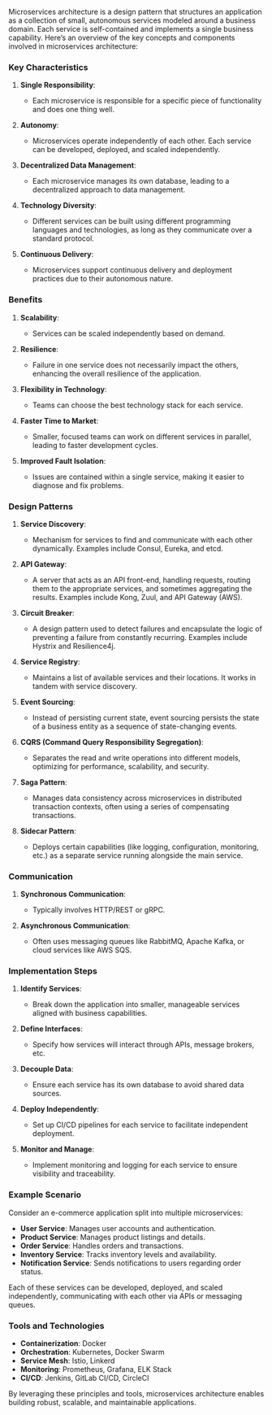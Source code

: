 Microservices architecture is a design pattern that structures an application as a collection of small, autonomous services modeled around a business domain. Each service is self-contained and implements a single business capability. Here’s an overview of the key concepts and components involved in microservices architecture:

### Key Characteristics

1. **Single Responsibility**:
   - Each microservice is responsible for a specific piece of functionality and does one thing well.

2. **Autonomy**:
   - Microservices operate independently of each other. Each service can be developed, deployed, and scaled independently.

3. **Decentralized Data Management**:
   - Each microservice manages its own database, leading to a decentralized approach to data management.

4. **Technology Diversity**:
   - Different services can be built using different programming languages and technologies, as long as they communicate over a standard protocol.

5. **Continuous Delivery**:
   - Microservices support continuous delivery and deployment practices due to their autonomous nature.

### Benefits

1. **Scalability**:
   - Services can be scaled independently based on demand.

2. **Resilience**:
   - Failure in one service does not necessarily impact the others, enhancing the overall resilience of the application.

3. **Flexibility in Technology**:
   - Teams can choose the best technology stack for each service.

4. **Faster Time to Market**:
   - Smaller, focused teams can work on different services in parallel, leading to faster development cycles.

5. **Improved Fault Isolation**:
   - Issues are contained within a single service, making it easier to diagnose and fix problems.

### Design Patterns

1. **Service Discovery**:
   - Mechanism for services to find and communicate with each other dynamically. Examples include Consul, Eureka, and etcd.

2. **API Gateway**:
   - A server that acts as an API front-end, handling requests, routing them to the appropriate services, and sometimes aggregating the results. Examples include Kong, Zuul, and API Gateway (AWS).

3. **Circuit Breaker**:
   - A design pattern used to detect failures and encapsulate the logic of preventing a failure from constantly recurring. Examples include Hystrix and Resilience4j.

4. **Service Registry**:
   - Maintains a list of available services and their locations. It works in tandem with service discovery.

5. **Event Sourcing**:
   - Instead of persisting current state, event sourcing persists the state of a business entity as a sequence of state-changing events.

6. **CQRS (Command Query Responsibility Segregation)**:
   - Separates the read and write operations into different models, optimizing for performance, scalability, and security.

7. **Saga Pattern**:
   - Manages data consistency across microservices in distributed transaction contexts, often using a series of compensating transactions.

8. **Sidecar Pattern**:
   - Deploys certain capabilities (like logging, configuration, monitoring, etc.) as a separate service running alongside the main service.

### Communication

1. **Synchronous Communication**:
   - Typically involves HTTP/REST or gRPC.

2. **Asynchronous Communication**:
   - Often uses messaging queues like RabbitMQ, Apache Kafka, or cloud services like AWS SQS.

### Implementation Steps

1. **Identify Services**:
   - Break down the application into smaller, manageable services aligned with business capabilities.

2. **Define Interfaces**:
   - Specify how services will interact through APIs, message brokers, etc.

3. **Decouple Data**:
   - Ensure each service has its own database to avoid shared data sources.

4. **Deploy Independently**:
   - Set up CI/CD pipelines for each service to facilitate independent deployment.

5. **Monitor and Manage**:
   - Implement monitoring and logging for each service to ensure visibility and traceability.

### Example Scenario

Consider an e-commerce application split into multiple microservices:
- **User Service**: Manages user accounts and authentication.
- **Product Service**: Manages product listings and details.
- **Order Service**: Handles orders and transactions.
- **Inventory Service**: Tracks inventory levels and availability.
- **Notification Service**: Sends notifications to users regarding order status.

Each of these services can be developed, deployed, and scaled independently, communicating with each other via APIs or messaging queues.

### Tools and Technologies

- **Containerization**: Docker
- **Orchestration**: Kubernetes, Docker Swarm
- **Service Mesh**: Istio, Linkerd
- **Monitoring**: Prometheus, Grafana, ELK Stack
- **CI/CD**: Jenkins, GitLab CI/CD, CircleCI

By leveraging these principles and tools, microservices architecture enables building robust, scalable, and maintainable applications.